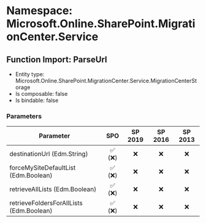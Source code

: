 # Namespace: Microsoft.Online.SharePoint.MigrationCenter.Service

## Function Import: ParseUrl

- Entity type: Microsoft.Online.SharePoint.MigrationCenter.Service.MigrationCenterStorage
- Is composable: false
- Is bindable: false

### Parameters

Parameter | SPO | SP 2019 | SP 2016 | SP 2013
----------|:---:|:-------:|:-------:|:-------:
destinationUrl (Edm.String) | ✅ (❌) | ❌ | ❌ | ❌
forceMySiteDefaultList (Edm.Boolean) | ✅ (❌) | ❌ | ❌ | ❌
retrieveAllLists (Edm.Boolean) | ✅ (❌) | ❌ | ❌ | ❌
retrieveFoldersForAllLists (Edm.Boolean) | ✅ (❌) | ❌ | ❌ | ❌